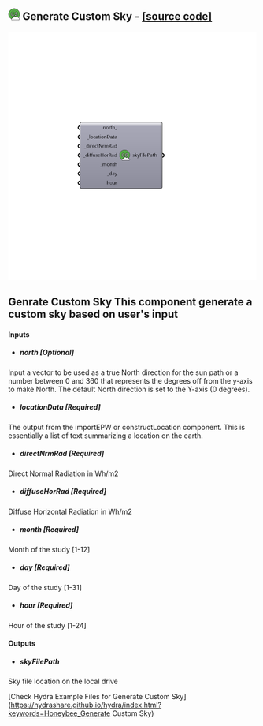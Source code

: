 ## ![](../../images/icons/Generate_Custom_Sky.png) Generate Custom Sky - [[source code]](https://github.com/ladybug-tools/honeybee-legacy/tree/master/src/Honeybee_Generate%20Custom%20Sky.py)

![](../../images/components/Generate_Custom_Sky.png)

Genrate Custom Sky
 This component generate a custom sky based on user's input
 -
 

#### Inputs
* ##### north [Optional]
Input a vector to be used as a true North direction for the sun path or a number between 0 and 360 that represents the degrees off from the y-axis to make North.  The default North direction is set to the Y-axis (0 degrees).
* ##### locationData [Required]
The output from the importEPW or constructLocation component.  This is essentially a list of text summarizing a location on the earth.
* ##### directNrmRad [Required]
Direct Normal Radiation in Wh/m2
* ##### diffuseHorRad [Required]
Diffuse Horizontal Radiation in Wh/m2
* ##### month [Required]
Month of the study [1-12]
* ##### day [Required]
Day of the study [1-31]
* ##### hour [Required]
Hour of the study [1-24]

#### Outputs
* ##### skyFilePath
Sky file location on the local drive


[Check Hydra Example Files for Generate Custom Sky](https://hydrashare.github.io/hydra/index.html?keywords=Honeybee_Generate Custom Sky)